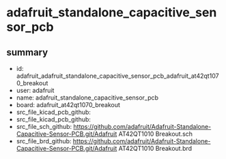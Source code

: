 # adafruit_standalone_capacitive_sensor_pcb
 
## summary 
* id: adafruit_adafruit_standalone_capacitive_sensor_pcb_adafruit_at42qt1070_breakout
* user: adafruit
* name: adafruit_standalone_capacitive_sensor_pcb
* board: adafruit_at42qt1070_breakout
* src_file_kicad_pcb_github: 
* src_file_kicad_pcb_github: 
* src_file_sch_github: https://github.com/adafruit/Adafruit-Standalone-Capacitive-Sensor-PCB.git/Adafruit AT42QT1010 Breakout.sch
* src_file_brd_github: https://github.com/adafruit/Adafruit-Standalone-Capacitive-Sensor-PCB.git/Adafruit AT42QT1010 Breakout.brd



